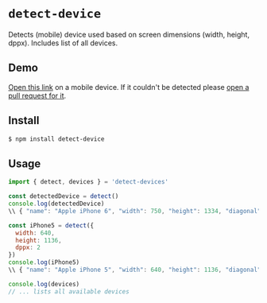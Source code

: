 # `detect-device`
Detects (mobile) device used based on screen dimensions (width, height, dppx). Includes list of all devices.

## Demo

[Open this link](https://rawgit.com/optonaut/detect-device/master/dist/demo.html) on a mobile device. If it couldn't be detected please [open a pull request for it](https://github.com/optonaut/detect-device/compare).


## Install

```sh
$ npm install detect-device
```

## Usage

```js
import { detect, devices } = 'detect-devices'

const detectedDevice = detect()
console.log(detectedDevice)
\\ { "name": "Apple iPhone 6", "width": 750, "height": 1334, "diagonal": 4.7, "ppi": 326, "dppx": 2 }

const iPhone5 = detect({
  width: 640,
  height: 1136,
  dppx: 2
})
console.log(iPhone5)
\\ { "name": "Apple iPhone 5", "width": 640, "height": 1136, "diagonal": 4, "ppi": 326, "dppx": 2 }

console.log(devices)
// ... lists all available devices
```
